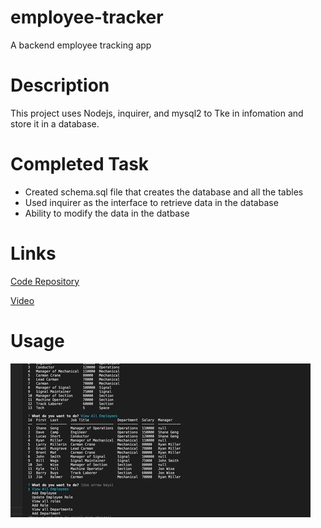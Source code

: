 # employee-tracker
A backend employee tracking app 

# Description
This project uses Nodejs, inquirer, and mysql2 to Tke in infomation and store it in a database.

# Completed Task
- Created schema.sql file that creates the database and all the tables
- Used inquirer as the interface to retrieve data in the database
- Ability to modify the data in the datbase

# Links
[Code Repository](https://github.com/Justin-Brueske/employee-tracker)

[Video](./assets/employeetracker.mp4)

# Usage


![screen shot](./assets/employee-tracker.gif)